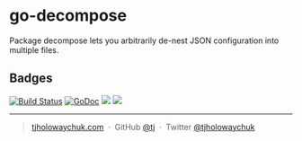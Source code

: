 
# go-decompose

Package decompose lets you arbitrarily de-nest JSON configuration into multiple files.

## Badges

[![Build Status](https://semaphoreci.com/api/v1/projects/c8bb5a84-ba83-46c2-88b5-fcf041b2536e/670659/badge.svg)](https://semaphoreci.com/tj/go-decompose)
[![GoDoc](https://godoc.org/github.com/tj/go-decompose?status.svg)](https://godoc.org/github.com/tj/go-decompose)
![](https://img.shields.io/badge/license-MIT-blue.svg)
![](https://img.shields.io/badge/status-stable-green.svg)

---

> [tjholowaychuk.com](http://tjholowaychuk.com) &nbsp;&middot;&nbsp;
> GitHub [@tj](https://github.com/tj) &nbsp;&middot;&nbsp;
> Twitter [@tjholowaychuk](https://twitter.com/tjholowaychuk)
